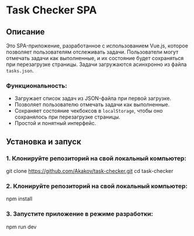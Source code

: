 # Task Checker SPA

## Описание

Это SPA-приложение, разработанное с использованием Vue.js, которое позволяет пользователям отслеживать задачи. Пользователи могут отмечать задачи как выполненные, и их состояние будет сохраняться при перезагрузке страницы. Задачи загружаются асинхронно из файла `tasks.json`.

### Функциональность:
- Загружает список задач из JSON-файла при первой загрузке.
- Позволяет пользователю отмечать задачи как выполненные.
- Сохраняет состояние чекбоксов в `localStorage`, чтобы оно сохранялось при перезагрузке страницы.
- Простой и понятный интерфейс.

## Установка и запуск

### 1. Клонируйте репозиторий на свой локальный компьютер:

git clone https://github.com/Akakov/task-checker.git
cd task-checker

### 2. Клонируйте репозиторий на свой локальный компьютер:

npm install

### 3. Запустите приложение в режиме разработки:

npm run dev

